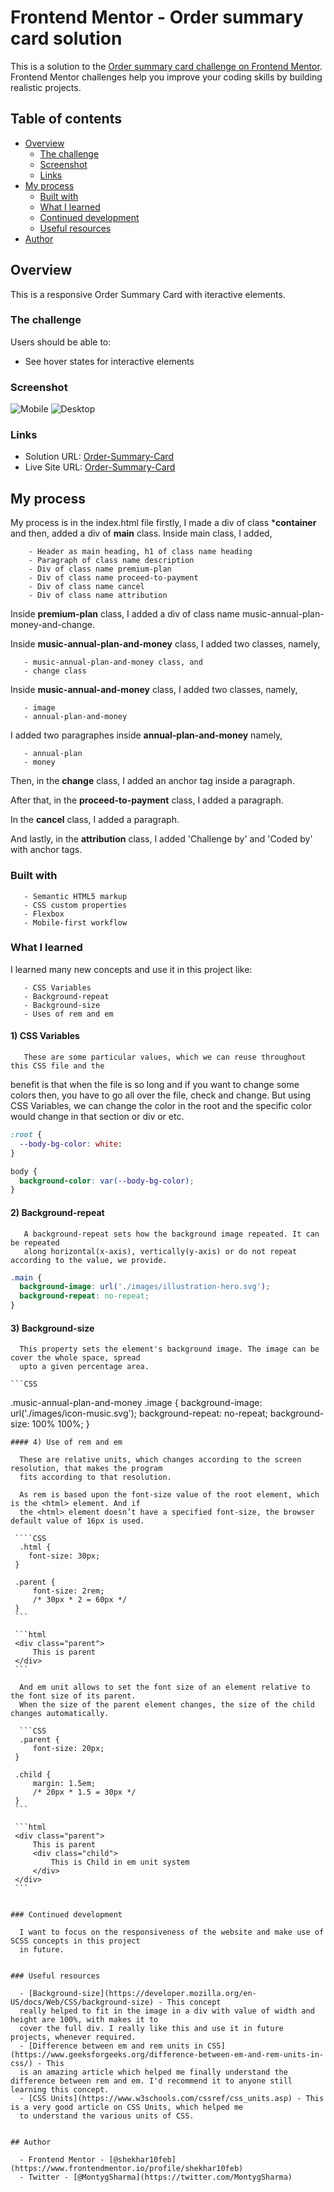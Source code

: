 # Frontend Mentor - Order summary card solution

This is a solution to the [Order summary card challenge on Frontend Mentor](https://www.frontendmentor.io/challenges/order-summary-component-QlPmajDUj). 
Frontend Mentor challenges help you improve your coding skills by building realistic projects. 

## Table of contents

- [Overview](#overview)
  - [The challenge](#the-challenge)
  - [Screenshot](#screenshot)
  - [Links](#links)
- [My process](#my-process)
  - [Built with](#built-with)
  - [What I learned](#what-i-learned)
  - [Continued development](#continued-development)
  - [Useful resources](#useful-resources)
- [Author](#author)


## Overview
This is a responsive Order Summary Card with iteractive elements.
### The challenge

Users should be able to:

- See hover states for interactive elements

### Screenshot

![Mobile](./Screenshot/mobile-resolution_375px.jpg)
![Desktop](./Screenshot/Desktop-resolution_1440px.jpg)


### Links

- Solution URL: [Order-Summary-Card](https://github.com/shekhar10feb/Order-Summary-Card)
- Live Site URL: [Order-Summary-Card](https://shekhar10feb.github.io/Order-Summary-Card/)

## My process

My process is in the index.html file firstly, I made a div of class ***container** and then, 
added a div of **main** class. Inside main class, I added,
        
        - Header as main heading, h1 of class name heading
        - Paragraph of class name description 
        - Div of class name premium-plan
        - Div of class name proceed-to-payment
        - Div of class name cancel
        - Div of class name attribution 

Inside **premium-plan** class, I added a div of class name music-annual-plan-money-and-change.

Inside **music-annual-plan-and-money** class, I added two classes, namely,
       
       - music-annual-plan-and-money class, and
       - change class

Inside **music-annual-and-money** class, I added two classes, namely,

       - image
       - annual-plan-and-money

I added two paragraphes inside **annual-plan-and-money** namely,
       
       - annual-plan
       - money 

Then, in the **change** class, I added an anchor tag inside a paragraph.

After that, in the **proceed-to-payment** class, I added a paragraph.

In the **cancel** class, I added a paragraph.

And lastly, in the **attribution** class, I added 'Challenge by' and 'Coded by' with anchor tags. 

### Built with

       - Semantic HTML5 markup
       - CSS custom properties
       - Flexbox
       - Mobile-first workflow


### What I learned

I learned many new concepts and use it in this project like: 

       - CSS Variables
       - Background-repeat 
       - Background-size
       - Uses of rem and em

   #### 1) CSS Variables 

       These are some particular values, which we can reuse throughout this CSS file and the 
benefit is that when the file is so long and if you want to change some colors then, you have to go 
all over the file, check and change. But using CSS Variables, we can change the color in the root 
and the specific color would change in that section or div or etc.
  
   ```CSS
   :root {
     --body-bg-color: white:
   }

   body {
     background-color: var(--body-bg-color);
   }
   ```
 #### 2) Background-repeat 

       A background-repeat sets how the background image repeated. It can be repeated 
       along horizontal(x-axis), vertically(y-axis) or do not repeat according to the value, we provide.
   
   ```CSS
   .main {
     background-image: url('./images/illustration-hero.svg');
     background-repeat: no-repeat;
   }
   ```
 #### 3) Background-size

      This property sets the element's background image. The image can be cover the whole space, spread 
      upto a given percentage area.

    ```CSS
   .music-annual-plan-and-money .image {
     background-image: url('./images/icon-music.svg');
     background-repeat: no-repeat;
     background-size: 100% 100%;
   }
   ```
 #### 4) Use of rem and em 

     These are relative units, which changes according to the screen resolution, that makes the program 
     fits according to that resolution. 
     
     As rem is based upon the font-size value of the root element, which is the <html> element. And if 
     the <html> element doesn’t have a specified font-size, the browser default value of 16px is used.

    ````CSS
     .html {
       font-size: 30px;
    }
    
    .parent {
        font-size: 2rem;
        /* 30px * 2 = 60px */
    }
    ```

    ```html
    <div class="parent">
        This is parent
    </div>
    ```

     And em unit allows to set the font size of an element relative to the font size of its parent. 
     When the size of the parent element changes, the size of the child changes automatically.

     ```CSS
     .parent {
        font-size: 20px;
    }
  
    .child {
        margin: 1.5em;
        /* 20px * 1.5 = 30px */
    }
    ```
    
    ```html
    <div class="parent">
        This is parent
        <div class="child">
            This is Child in em unit system
        </div>
    </div>
    ```


### Continued development

     I want to focus on the responsiveness of the website and make use of SCSS concepts in this project 
     in future.


### Useful resources

     - [Background-size](https://developer.mozilla.org/en-US/docs/Web/CSS/background-size) - This concept 
     really helped to fit in the image in a div with value of width and height are 100%, with makes it to 
     cover the full div. I really like this and use it in future projects, whenever required. 
     - [Difference between em and rem units in CSS](https://www.geeksforgeeks.org/difference-between-em-and-rem-units-in-css/) - This 
     is an amazing article which helped me finally understand the difference between rem and em. I'd recommend it to anyone still learning this concept.
     - [CSS Units](https://www.w3schools.com/cssref/css_units.asp) - This is a very good article on CSS Units, which helped me 
     to understand the various units of CSS.
 

## Author

     - Frontend Mentor - [@shekhar10feb](https://www.frontendmentor.io/profile/shekhar10feb)
     - Twitter - [@MontygSharma](https://twitter.com/MontygSharma)


